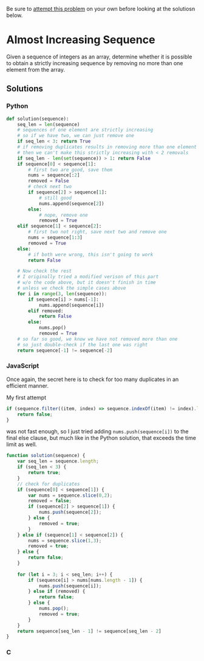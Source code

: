 Be sure to [attempt this problem](https://github.com/bsoist/codesignal-arcade-solutions) on your own before looking at the solutiosn below.

# Almost Increasing Sequence
Given a sequence of integers as an array, determine whether it is possible to obtain a strictly increasing sequence by removing no more than one element from the array.
## Solutions

### Python
```python
def solution(sequence):
    seq_len = len(sequence)
    # sequences of one element are strictly increasing
    # so if we have two, we can just remove one
    if seq_len < 3: return True
    # if removing duplicates results in removing more than one element 
    # then we can't make this strictly increasing with < 2 removals
    if seq_len - len(set(sequence)) > 1: return False
    if sequence[0] < sequence[1]:
        # first two are good, save them 
        nums = sequence[:2]
        removed = False
        # check next two
        if sequence[2] > sequence[1]:
            # still good
            nums.append(sequence[2])
        else:
            # nope, remove one
            removed = True
    elif sequence[1] < sequence[2]:
        # first two not right, save next two and remove one
        nums = sequence[1:3]
        removed = True
    else:
        # if both were wrong, this isn't going to work
        return False

    # Now check the rest    
    # I originally tried a modified verison of this part
    # w/o the code above, but it doesn't finish in time
    # unless we check the simple cases above
    for i in range(3, len(sequence)):
        if sequence[i] > nums[-1]:
            nums.append(sequence[i])
        elif removed:
            return False
        else:
            nums.pop()
            removed = True
    # so far so good, we know we have not removed more than one
    # so just double-check if the last one was right
    return sequence[-1] != sequence[-2]
```

### JavaScript
Once again, the secret here is to check for too many duplicates in an efficient manner.

My first attempt 

```javascript
if (sequence.filter((item, index) => sequence.indexOf(item) != index).length > 1) {
    return false;
}
```

was not fast enough, so I just tried adding `nums.push(sequence[i])` to the final else clause, but much like in the Python solution, that exceeds the time limit as well.


```javascript
function solution(sequence) {
    var seq_len = sequence.length;
    if (seq_len < 3) {
        return true;
    }
    // check for duplicates
    if (sequence[0] < sequence[1]) {
        var nums = sequence.slice(0,2);
        removed = false;
        if (sequence[2] > sequence[1]) {
            nums.push(sequence[2]);
        } else {
            removed = true;
        }
    } else if (sequence[1] < sequence[2]) {
        nums = sequence.slice(1,3);
        removed = true;
    } else {
        return false;
    }
    
    for (let i = 3; i < seq_len; i++) {
        if (sequence[i] > nums[nums.length - 1]) {
            nums.push(sequence[i]);
        } else if (removed) {
            return false;
        } else {
            nums.pop();
            removed = true;
        }
    } 
    return sequence[seq_len - 1] != sequence[seq_len - 2]
}
```

### C
```c
```